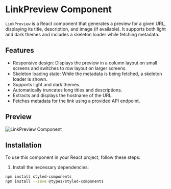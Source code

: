 # LinkPreview Component

`LinkPreview` is a React component that generates a preview for a given URL, displaying its title, description, and image (if available). It supports both light and dark themes and includes a skeleton loader while fetching metadata.

## Features

- Responsive design: Displays the preview in a column layout on small screens and switches to row layout on larger screens.
- Skeleton loading state: While the metadata is being fetched, a skeleton loader is shown.
- Supports light and dark themes.
- Automatically truncates long titles and descriptions.
- Extracts and displays the hostname of the URL.
- Fetches metadata for the link using a provided API endpoint.

## Preview

![LinkPreview Component](path_to_your_screenshot_image)

## Installation

To use this component in your React project, follow these steps:

1. Install the necessary dependencies:

```bash
npm install styled-components
npm install --save @types/styled-components

